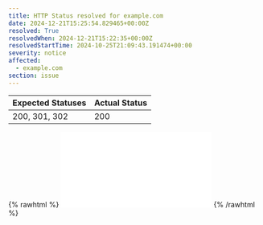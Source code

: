 ```yaml
---
title: HTTP Status resolved for example.com
date: 2024-12-21T15:25:54.829465+00:00Z
resolved: True
resolvedWhen: 2024-12-21T15:22:35+00:00Z
resolvedStartTime: 2024-10-25T21:09:43.191474+00:00
severity: notice
affected:
  - example.com
section: issue
---
```


| Expected Statuses | Actual Status  |
|-------------------|----------------|
| 200, 301, 302 | 200 |


{% rawhtml %}
<embed src="./example.com-http.html" type="text/html">
{% /rawhtml %}